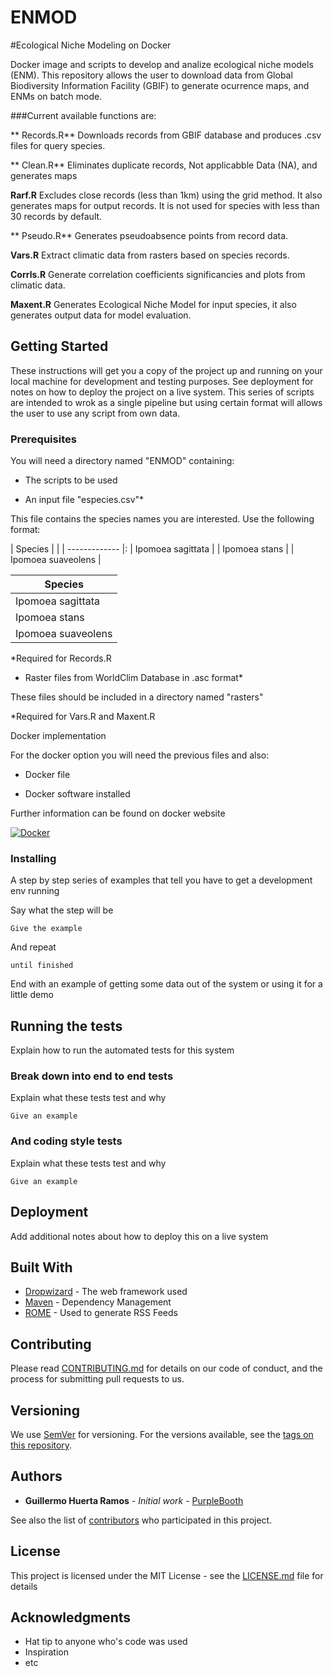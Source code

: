 # ENMOD

#Ecological Niche Modeling on Docker


Docker image and scripts to develop and analize ecological niche models (ENM). 
 This repository allows the user to download data from Global Biodiversity Information Facility (GBIF) to generate ocurrence maps, and ENMs on batch mode.
 
###Current available functions are:

** Records.R**
 Downloads records from GBIF database and produces .csv files for query species.
 
** Clean.R**
 Eliminates duplicate records, Not applicabble Data (NA), and generates maps
 
 **Rarf.R** 
 Excludes close records (less than 1km) using the grid method. It also  generates maps for output records. It is not used for species with less than 30 records by default.

** Pseudo.R**
 Generates pseudoabsence points from record data.

 **Vars.R**
 Extract climatic data from rasters based on species records.

 **Corrls.R**
 Generate correlation coefficients significancies and plots from climatic data.

**Maxent.R**
Generates Ecological Niche Model for input species, it also generates output data for model evaluation.

## Getting Started

These instructions will get you a copy of the project up and running on your local machine for development and testing purposes. See deployment for notes on how to deploy the project on a live system.
This  series of scripts are intended to wrok as a single pipeline but using certain format will allows the user to use any script from own data.

### Prerequisites

You will need a directory named "ENMOD" containing:


- The scripts to be used


- An input file  "especies.csv"*

This file contains the species names you are interested.
 Use the following format:


| Species | |
| ------------- |:
| Ipomoea sagittata     |
| Ipomoea stans       |
| Ipomoea suaveolens |

| Species            |
|--------------------|
| Ipomoea sagittata  |
| Ipomoea stans      |
| Ipomoea suaveolens |

*Required for Records.R

- Raster files from WorldClim Database in .asc format*


These files should be included in a directory named "rasters"

*Required for Vars.R and Maxent.R

Docker implementation

For the docker option you will need the previous files and also:

- Docker file

- Docker software installed

Further information can be found on docker website

[![Docker](https://www.shippable.com/assets/images/logos/docker-cloud.jpg)](https://docs.docker.com/engine/installation/)


### Installing

A step by step series of examples that tell you have to get a development env running

Say what the step will be

```
Give the example
```

And repeat

```
until finished
```

End with an example of getting some data out of the system or using it for a little demo

## Running the tests

Explain how to run the automated tests for this system

### Break down into end to end tests

Explain what these tests test and why

```
Give an example
```

### And coding style tests

Explain what these tests test and why

```
Give an example
```

## Deployment

Add additional notes about how to deploy this on a live system

## Built With

* [Dropwizard](http://www.dropwizard.io/1.0.2/docs/) - The web framework used
* [Maven](https://maven.apache.org/) - Dependency Management
* [ROME](https://rometools.github.io/rome/) - Used to generate RSS Feeds

## Contributing

Please read [CONTRIBUTING.md](https://gist.github.com/PurpleBooth/b24679402957c63ec426) for details on our code of conduct, and the process for submitting pull requests to us.

## Versioning

We use [SemVer](http://semver.org/) for versioning. For the versions available, see the [tags on this repository](https://github.com/your/project/tags). 

## Authors

* **Guillermo Huerta Ramos** - *Initial work* - [PurpleBooth](https://github.com/PurpleBooth)

See also the list of [contributors](https://github.com/your/project/contributors) who participated in this project.

## License

This project is licensed under the MIT License - see the [LICENSE.md](LICENSE.md) file for details

## Acknowledgments

* Hat tip to anyone who's code was used
* Inspiration
* etc
